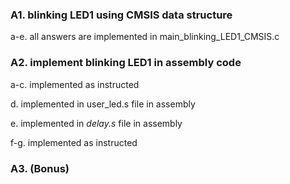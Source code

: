 ### A1. blinking LED1 using CMSIS data structure

a-e. all answers are implemented in main_blinking_LED1_CMSIS.c 


### A2. implement blinking LED1 in assembly code

a-c. implemented as instructed

d. implemented in user_led.s file in assembly

e. implemented in _*delay.s*_ file in assembly

f-g. implemented as instructed

### A3. (Bonus) 


